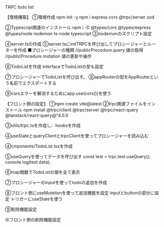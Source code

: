 TRPC todo list

【環境構築】
①環境作成
npm init -y
npm i express cors @trpc/server zod

②Typescript関連のインストール
npm i -D @types/cors @types/express @types/node nodemon ts-node typescript
③nodemonのスクリプト設定

④server.tsの作成
⑤server.tsにinitTRPCを呼び出してプロシージャーとルーターを作成
■プロシージャーの種類
//publicProcedure.query 値の取得
//publicProcedure.mutation 値の更新や操作

⑥TodoListを作成
interfaceでTodoListの型も設定

⑦プロシージャーでTodoListを呼び出す。
⑧appRouterの型をAppRouterという名前でエクスポートする

⑨corsエラーを解消するためにapp.use(cors())を使う

【フロント側の設定】
①npm create  vite@latest
②trpc関連ファイルをインストール
npm install @trpc/client @trpc/server @trpc/react-query @tanstack/react-query@^4.0.0

③utils/trpc.tsを作成し、hooksを作成

④useStateとqueryClientとtrpcClientを使ってプロシージャーを読み込む

④cmponents/TodoList.tsxを作成

⑤useQueryを使ってデータを呼び出す
 const test = trpc.test.useQuery();
  console.log(test.data);

⑥map関数でTodoListの値を全て表示

⑦プロシージャーのinputを使ってtodoの追加を作成

⑧フロント側にuseMutetionを使って追加機能を設定
inputとbuttonの部分に設定
トリガーにuseStateを使う

⑨削除機能設定

⑩フロント側の削除機能設定

